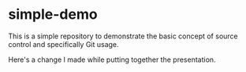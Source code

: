 # simple-demo

This is a simple repository to demonstrate the basic concept of source control and specifically Git usage.

Here's a change I made while putting together the presentation.

